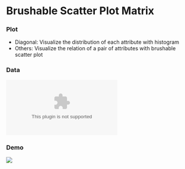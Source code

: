 # Brushable Scatter Plot Matrix

### Plot
- Diagonal: Visualize the distribution of each attribute with histogram 
- Others: Visualize the relation of a pair of attributes with brushable scatter plot 

### Data
![iris](https://raw.githubusercontent.com/yungyuchen521/data-visualization/data/iris.csv)

### Demo
![](https://media.giphy.com/media/v1.Y2lkPTc5MGI3NjExcTI4ejRsbWE2N2RkdzhrY3lzdHZkZGlnNmlvdXZxbDFobW9yenpwbyZlcD12MV9pbnRlcm5hbF9naWZfYnlfaWQmY3Q9Zw/xil3OHVbkz69HlEOnU/giphy.gif)
